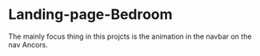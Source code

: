 # Landing-page-Bedroom
The mainly focus thing in this projcts is the animation in the navbar on the nav Ancors.
